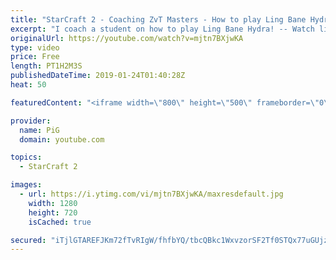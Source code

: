 ```yaml
---
title: "StarCraft 2 - Coaching ZvT Masters - How to play Ling Bane Hydra!"
excerpt: "I coach a student on how to play Ling Bane Hydra! -- Watch live at https://www.twitch.tv/x5_pig"
originalUrl: https://youtube.com/watch?v=mjtn7BXjwKA
type: video
price: Free
length: PT1H2M3S
publishedDateTime: 2019-01-24T01:40:28Z
heat: 50

featuredContent: "<iframe width=\"800\" height=\"500\" frameborder=\"0\" src=\"https://www.youtube.com/embed/mjtn7BXjwKA\" allow=\"accelerometer; autoplay; encrypted-media; gyroscope; picture-in-picture\" allowfullscreen></iframe>"

provider:
  name: PiG
  domain: youtube.com

topics:
  - StarCraft 2

images:
  - url: https://i.ytimg.com/vi/mjtn7BXjwKA/maxresdefault.jpg
    width: 1280
    height: 720
    isCached: true

secured: "iTjlGTAREFJKm72fTvRIgW/fhfbYQ/tbcQBkc1WxvzorSF2Tf0STQx77uGUjzecyp/HRNz7Qo19E/Xd99r3/i0oXcAJXZBEItYh/h4TpGuRYgzscIGHKUkZcKacEizAVZ48klyOT+XMTL/QiObKcvMryg1hpPsEaLiyJpS+BpMfO3DQXOOgtqZwCVpHFUzMti+JXf7RIayh5ToAgZdTNJHMX5q3iy8lSJ9oGk7z80xO4HwWG+gVR5+8Qj8yrHd+wbn/bXKTq6zqRmtP7FT2tCktdoUL1lmlzhNmp15Sh3ppZ/CPphhYlD65rNFfclj4Pb6TncpTGR/vuYgzxEd5Gr2i5zhPXmLi/VC7Xd+W3PLZXdAbJkj3GpxMp0LaFQxeQ0M62hkxuvgYQxJoWPrvHUZkPc9j05WbsB2E/bEhyjNA=;XaYzXcqT2MY3SfioaDdKsg=="
---
```


